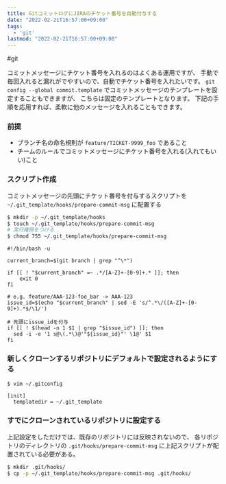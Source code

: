 ```yaml
---
title: GitコミットログにJIRAのチケット番号を自動付与する
date: "2022-02-21T16:57:00+09:00"
tags:
  - 'git'
lastmod: "2022-02-21T16:57:00+09:00"
---
```


#git

コミットメッセージにチケット番号を入れるのはよくある運用ですが、
手動で毎回入れると漏れがでやすいので、自動でチケット番号を入れたいです。
`git config --global commit.template` でコミットメッセージのテンプレートを設定することもできますが、
こちらは固定のテンプレートとなります。
下記の手順を応用すれば、柔軟に他のメッセージを入れることもできます。

### 前提

- ブランチ名の命名規則が `feature/TICKET-9999_foo` であること
- チームのルールでコミットメッセージにチケット番号を入れる(入れてもいい)こと

### スクリプト作成

コミットメッセージの先頭にチケット番号を付与するスクリプトを `~/.git_template/hooks/prepare-commit-msg` に配置する

```bash
$ mkdir -p ~/.git_template/hooks
$ touch ~/.git_template/hooks/prepare-commit-msg
# 実行権限をつける
$ chmod 755 ~/.git_template/hooks/prepare-commit-msg
```

```bash:~/.git_template/hooks/prepare-commit-msg
#!/bin/bash -u

current_branch=$(git branch | grep "^\*")

if [[ ! "$current_branch" =~ .*/[A-Z]+-[0-9]+.* ]]; then
    exit 0
fi

# e.g. feature/AAA-123-foo_bar -> AAA-123
issue_id=$(echo "$current_branch" | sed -E 's/^.*\/([A-Z]+-[0-9]+).*$/\1/')

# 先頭にissue_idを付与
if [[ ! $(head -n 1 $1 | grep "$issue_id") ]]; then
  sed -i -e '1 s@\(.*\)@'"${issue_id}"' \1@' $1
fi
```

### 新しくクローンするリポジトリにデフォルトで設定されるようにする

```bash
$ vim ~/.gitconfig
```

```toml:~/.gitconfig
[init]
  templatedir = ~/.git_template
```

### すでにクローンされているリポジトリに設定する

上記設定をしただけでは、既存のリポジトリには反映されないので、
各リポジトリのディレクトリの `.git/hooks/prepare-commit-msg` に上記スクリプトが配置されている必要がある。

```bash
$ mkdir .git/hooks/
$ cp -p ~/.git_template/hooks/prepare-commit-msg .git/hooks/
```
